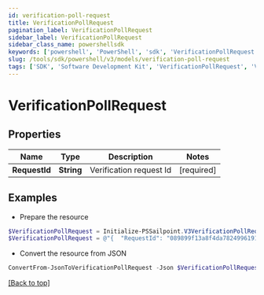 ```yaml
---
id: verification-poll-request
title: VerificationPollRequest
pagination_label: VerificationPollRequest
sidebar_label: VerificationPollRequest
sidebar_class_name: powershellsdk
keywords: ['powershell', 'PowerShell', 'sdk', 'VerificationPollRequest', 'VerificationPollRequest'] 
slug: /tools/sdk/powershell/v3/models/verification-poll-request
tags: ['SDK', 'Software Development Kit', 'VerificationPollRequest', 'VerificationPollRequest']
---
```



# VerificationPollRequest

## Properties

Name | Type | Description | Notes
------------ | ------------- | ------------- | -------------
**RequestId** | **String** | Verification request Id | [required]

## Examples

- Prepare the resource
```powershell
$VerificationPollRequest = Initialize-PSSailpoint.V3VerificationPollRequest  -RequestId 089899f13a8f4da7824996191587bab9
$VerificationPollRequest = @"{  "RequestId": "089899f13a8f4da7824996191587bab9" }"@
```

- Convert the resource from JSON
```powershell
ConvertFrom-JsonToVerificationPollRequest -Json $VerificationPollRequest
```


[[Back to top]](#) 

